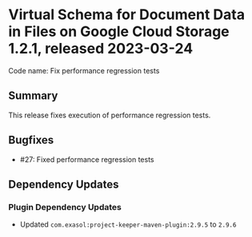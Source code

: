 # Virtual Schema for Document Data in Files on Google Cloud Storage 1.2.1, released 2023-03-24

Code name: Fix performance regression tests

## Summary

This release fixes execution of performance regression tests.

## Bugfixes

* #27: Fixed performance regression tests

## Dependency Updates

### Plugin Dependency Updates

* Updated `com.exasol:project-keeper-maven-plugin:2.9.5` to `2.9.6`
